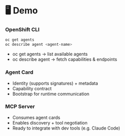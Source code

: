 # 🖥 Demo

### OpenShift CLI
```bash
oc get agents
oc describe agent <agent-name>
```

  - oc get agents → list available agents
  - oc describe agent → fetch capabilities & endpoints

### Agent Card
  - Identity (supports signatures) + metadata
  - Capability contract
  - Bootstrap for runtime communication 

### MCP Server
  - Consumes agent cards
  - Enables discovery + tool negotiation
  - Ready to integrate with dev tools (e.g. Claude Code)
